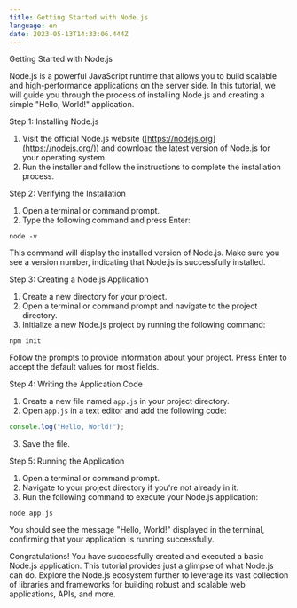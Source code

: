 ```yaml
---
title: Getting Started with Node.js
language: en
date: 2023-05-13T14:33:06.444Z
---
```

Getting Started with Node.js

Node.js is a powerful JavaScript runtime that allows you to build scalable and high-performance applications on the server side. In this tutorial, we will guide you through the process of installing Node.js and creating a simple "Hello, World!" application.

Step 1: Installing Node.js

1. Visit the official Node.js website ([https://nodejs.org](https://nodejs.org/)) and download the latest version of Node.js for your operating system.
2. Run the installer and follow the instructions to complete the installation process.

Step 2: Verifying the Installation

1. Open a terminal or command prompt.
2. Type the following command and press Enter:

```console
node -v
```

   This command will display the installed version of Node.js. Make sure you see a version number, indicating that Node.js is successfully installed.

Step 3: Creating a Node.js Application

1. Create a new directory for your project.
2. Open a terminal or command prompt and navigate to the project directory.
3. Initialize a new Node.js project by running the following command:

```console
npm init
```

   Follow the prompts to provide information about your project. Press Enter to accept the default values for most fields.

Step 4: Writing the Application Code

1. Create a new file named `app.js` in your project directory.
2. Open `app.js` in a text editor and add the following code:

```js
console.log("Hello, World!");
```
3. Save the file.

Step 5: Running the Application

1. Open a terminal or command prompt.
2. Navigate to your project directory if you're not already in it.
3. Run the following command to execute your Node.js application:

```console
node app.js
```

   You should see the message "Hello, World!" displayed in the terminal, confirming that your application is running successfully.

Congratulations! You have successfully created and executed a basic Node.js application. This tutorial provides just a glimpse of what Node.js can do. Explore the Node.js ecosystem further to leverage its vast collection of libraries and frameworks for building robust and scalable web applications, APIs, and more.